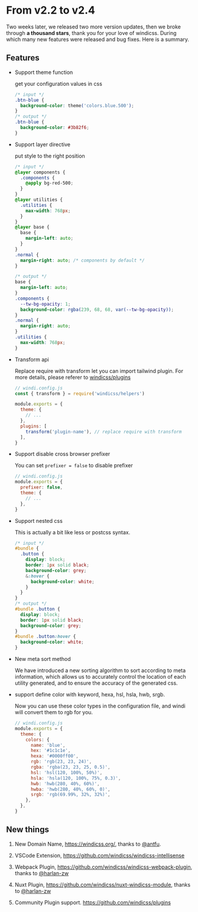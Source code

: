 # From v2.2 to v2.4

Two weeks later, we released two more version updates, then we broke through **a thousand stars**, thank you for your love of windicss. During which many new features were released and bug fixes. Here is a summary.

## Features

- Support theme function

  get your configuration values in css

  ```css
  /* input */
  .btn-blue {
    background-color: theme('colors.blue.500');
  }
  /* output */
  .btn-blue {
    background-color: #3b82f6;
  }
  ```

- Support layer directive

  put style to the right position

  ```css
  /* input */
  @layer components {
    .components {
      @apply bg-red-500;
    }
  }
  @layer utilities {
    .utilities {
      max-width: 768px;
    }
  }
  @layer base {
    base {
      margin-left: auto;
    }
  }
  .normal {
    margin-right: auto; /* components by default */
  }

  /* output */
  base {
    margin-left: auto;
  }
  .components {
    --tw-bg-opacity: 1;
    background-color: rgba(239, 68, 68, var(--tw-bg-opacity));
  }
  .normal {
    margin-right: auto;
  }
  .utilities {
    max-width: 768px;
  }
  ```

- Transform api

  Replace require with transform let you can import tailwind plugin. For more details, please referer to [windicss/plugins]( https://github.com/windicss/plugins)

  ```js
  // windi.config.js
  const { transform } = require('windicss/helpers')

  module.exports = {
    theme: {
      // ...
    },
    plugins: [
      transform('plugin-name'), // replace require with transform
    ],
  }
  ```

- Support disable cross browser prefixer

  You can set `prefixer = false` to disable prefixer

  ```js
  // windi.config.js
  module.exports = {
    prefixer: false,
    theme: {
      // ...
    },
  }
  ```

- Support nested css

  This is actually a bit like less or postcss syntax.

  ```css
  /* input */
  #bundle {
    .button {
      display: block;
      border: 1px solid black;
      background-color: grey;
      &:hover {
        background-color: white;
      }
    }
  }
  /* output */
  #bundle .button {
    display: block;
    border: 1px solid black;
    background-color: grey;
  }
  #bundle .button:hover {
    background-color: white;
  }
  ```

- New meta sort method

  We have introduced a new sorting algorithm to sort according to meta information, which allows us to accurately control the location of each utility generated, and to ensure the accuracy of the generated css.

- support define color with keyword, hexa, hsl, hsla, hwb, srgb.

  Now you can use these color types in the configuration file, and windi will convert them to rgb for you.

  ```js
  // windi.config.js
  module.exports = {
    theme: {
      colors: {
        name: 'blue',
        hex: '#1c1c1e',
        hexa: '#0000ff00',
        rgb: 'rgb(23, 23, 24)',
        rgba: 'rgba(23, 23, 25, 0.5)',
        hsl: 'hsl(120, 100%, 50%)',
        hsla: 'hsla(120, 100%, 75%, 0.3)',
        hwb: 'hwb(280, 40%, 60%)',
        hwba: 'hwb(280, 40%, 60%, 0)',
        srgb: 'rgb(69.99%, 32%, 32%)',
      },
    },
  }
  ```

## New things

1. New Domain Name, https://windicss.org/, thanks to [@antfu](https://github.com/antfu).

2. VSCode Extension, https://github.com/windicss/windicss-intellisense

3. Webpack Plugin, https://github.com/windicss/windicss-webpack-plugin, thanks to [@harlan-zw](https://github.com/harlan-zw)

4. Nuxt Plugin, https://github.com/windicss/nuxt-windicss-module, thanks to [@harlan-zw](https://github.com/harlan-zw)

5. Community Plugin support. https://github.com/windicss/plugins
